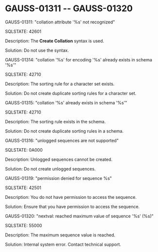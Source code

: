 # GAUSS-01311 -- GAUSS-01320<a name="EN-US_TOPIC_0302073431"></a>

GAUSS-01311: "collation attribute '%s' not recognized"

SQLSTATE: 42601

Description: The  **Create Collation**  syntax is used.

Solution: Do not use the syntax.

GAUSS-01314: "collation '%s' for encoding '%s' already exists in schema '%s'"

SQLSTATE: 42710

Description: The sorting rule for a character set exists.

Solution: Do not create duplicate sorting rules for a character set.

GAUSS-01315: "collation '%s' already exists in schema '%s'"

SQLSTATE: 42710

Description: The sorting rule exists in the schema.

Solution: Do not create duplicate sorting rules in a schema.

GAUSS-01316: "unlogged sequences are not supported"

SQLSTATE: 0A000

Description: Unlogged sequences cannot be created.

Solution: Do not create unlogged sequences.

GAUSS-01319: "permission denied for sequence %s"

SQLSTATE: 42501

Description: You do not have permission to access the sequence. 

Solution: Ensure that you have permission to access the sequence.

GAUSS-01320: "nextval: reached maximum value of sequence '%s' \(%s\)"

SQLSTATE: 55000

Description: The maximum sequence value is reached.

Solution: Internal system error. Contact technical support.

